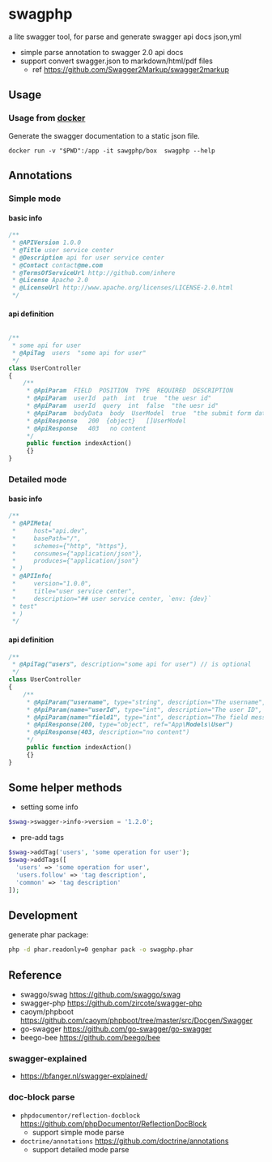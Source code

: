 # swagphp

a lite swagger tool, for parse and generate swagger api docs json,yml

- simple parse annotation to swagger 2.0 api docs
- support convert swagger.json to markdown/html/pdf files
  - ref https://github.com/Swagger2Markup/swagger2markup

## Usage


### Usage from [docker](https://docker.com)

Generate the swagger documentation to a static json file.

```
docker run -v "$PWD":/app -it sawgphp/box  swagphp --help
```

## Annotations

### Simple mode

#### basic info

```php
/**
 * @APIVersion 1.0.0
 * @Title user service center
 * @Description api for user service center
 * @Contact contact@me.com
 * @TermsOfServiceUrl http://github.com/inhere
 * @License Apache 2.0
 * @LicenseUrl http://www.apache.org/licenses/LICENSE-2.0.html
 */
```

#### api definition

```php

/**
 * some api for user
 * @ApiTag  users  "some api for user"
 */
class UserController 
{
    /**
     * @ApiParam  FIELD  POSITION  TYPE  REQUIRED  DESCRIPTION
     * @ApiParam  userId  path  int  true  "the uesr id"
     * @ApiParam  userId  query  int  false  "the uesr id"
     * @ApiParam  bodyData  body  UserModel  true  "the submit form data"
     * @ApiResponse   200  {object}   []UserModel
     * @ApiResponse   403   no content
     */
     public function indexAction() 
     {}
}
```

### Detailed mode

#### basic info

```php
/**
 * @APIMeta(
 *     host="api.dev",
 *     basePath="/",
 *     schemes={"http", "https"},
 *     consumes={"application/json"},
 *     produces={"application/json"}
 * )
 * @APIInfo(
 *     version="1.0.0",
 *     title="user service center",
 *     description="## user service center, `env: {dev}`
 * test"
 * )
 */
```

#### api definition

```php
/**
 * @ApiTag("users", description="some api for user") // is optional
 */
class UserController 
{
    /**
     * @ApiParam("username", type="string", description="The username", in="header")
     * @ApiParam(name="userId", type="int", description="The user ID", in="path", required=true)
     * @ApiParam(name="field1", type="int", description="The field message", in="query")
     * @ApiResponse(200, type="object", ref="App\Models\User")
     * @ApiResponse(403, description="no content")
     */
     public function indexAction() 
     {}
}
```

## Some helper methods

- setting some info 

```php
$swag->swagger->info->version = '1.2.0';
```

- pre-add tags

```php
$swag->addTag('users', 'some operation for user');
$swag->addTags([
  'users' => 'some operation for user', 
  'users.follow' => 'tag description', 
  'common' => 'tag description'
]);
```

## Development

generate phar package:

```bash
php -d phar.readonly=0 genphar pack -o swagphp.phar
```

## Reference

- swaggo/swag https://github.com/swaggo/swag
- swagger-php https://github.com/zircote/swagger-php
- caoym/phpboot https://github.com/caoym/phpboot/tree/master/src/Docgen/Swagger
- go-swagger https://github.com/go-swagger/go-swagger
- beego-bee https://github.com/beego/bee

### swagger-explained

- https://bfanger.nl/swagger-explained/

### doc-block parse

- `phpdocumentor/reflection-docblock` https://github.com/phpDocumentor/ReflectionDocBlock
  - support simple mode parse
- `doctrine/annotations` https://github.com/doctrine/annotations
  - support detailed mode parse
